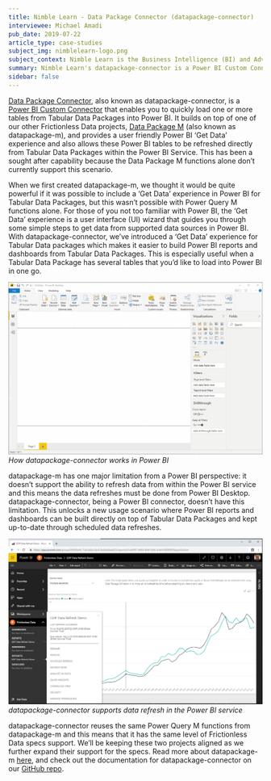 ```yaml
---
title: Nimble Learn - Data Package Connector (datapackage-connector)
interviewee: Michael Amadi
pub_date: 2019-07-22
article_type: case-studies
subject_img: nimblelearn-logo.png
subject_context: Nimble Learn is the Business Intelligence (BI) and Advanced Analytics consultancy behind datapackage-connector, a Power BI Custom Connector for loading tables directly from Tabular Data Packages into Power BI through the 'Get Data' experience.
summary: Nimble Learn's datapackage-connector is a Power BI Custom Connector for loading tables directly from Tabular Data Packages into Power BI through the 'Get Data' experience.
sidebar: false
---
```


[Data Package Connector](https://github.com/nimblelearn/datapackage-connector), also known as datapackage-connector, is a [Power BI Custom Connector](https://docs.microsoft.com/en-us/power-bi/desktop-connector-extensibility) that enables you to quickly load one or more tables from Tabular Data Packages into Power BI. It builds on top of one of our other Frictionless Data projects, [Data Package M](/articles/nimblelearn/) (also known as datapackage-m), and provides a user friendly Power BI ‘Get Data’ experience and also allows these Power BI tables to be refreshed directly from Tabular Data Packages within the Power BI Service. This has been a sought after capability because the Data Package M functions alone don’t currently support this scenario.

When we first created datapackage-m, we thought it would be quite powerful if it was possible to include a ‘Get Data’ experience in Power BI for Tabular Data Packages, but this wasn’t possible with Power Query M functions alone. For those of you not too familiar with Power BI, the ‘Get Data’ experience is a user interface (UI) wizard that guides you through some simple steps to  get data from supported data sources in Power BI. With datapackage-connector, we’ve introduced a ‘Get Data’ experience for Tabular Data packages which makes it easier to build Power BI reports and dashboards from Tabular Data Packages. This is especially useful when a Tabular Data Package has several tables that you’d like to load into Power BI in one go.

![](./datapackage-connector-power-bi.gif)
*How datapackage-connector works in Power BI*

datapackage-m has one major limitation from a Power BI perspective: it doesn’t support the ability to refresh data from within the Power BI service and this means the data refreshes must be done from Power BI Desktop. datapackage-connector,  being a Power BI connector, doesn’t have this limitation. This unlocks a new usage scenario where Power BI reports and dashboards can be built directly on top of Tabular Data Packages and kept up-to-date through scheduled data refreshes.

![](./datapackage-connector-power-bi-service.png)
*datapackage-connector supports data refresh in the Power BI service*

datapackage-connector reuses the same Power Query M functions from datapackage-m and this means that it has the same level of Frictionless Data specs support. We’ll be keeping these two 
projects aligned as we further expand their support for the specs. Read more about datapackage-m [here](/articles/nimblelearn/), and check out the documentation for datapackage-connector on our [GitHub repo](https://github.com/nimblelearn/datapackage-connector).
